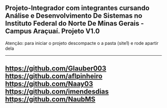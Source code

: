 Projeto-Integrador
com integrantes cursando Análise e Desenvolvimento De Sistemas no Instituto Federal do Norte De Minas Gerais - Campus Araçuaí.
Projeto V1.0 
----------------------------------------------------------------------------------------------------------------------------------------------------------------------

Atenção: para iniciar o projeto descompacte o a pasta (site1) e rode apartir dela

----------------------------------------------------------------------------------------------------------------------------------------------------------------------
https://github.com/Glauber003
https://github.com/aflpinheiro
https://github.com/Naay03
https://github.com/imendesdias
https://github.com/NaubMS
-------------------------------------------------------------------------------------------------------------------------------------------------------------------------
